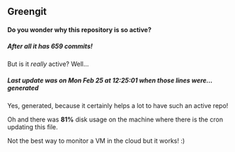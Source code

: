 ## Greengit

#### Do you wonder why this repository is so active?

##### After all it has 659 commits!

But is it *really* active? Well...

##### Last update was on Mon Feb 25 at 12:25:01 when those lines were... generated

Yes, generated, because it certainly helps a lot to have such an active repo!

Oh and there was **81%** disk usage on the machine
where there is the cron updating this file.

Not the best way to monitor a VM in the cloud but it works! :)
